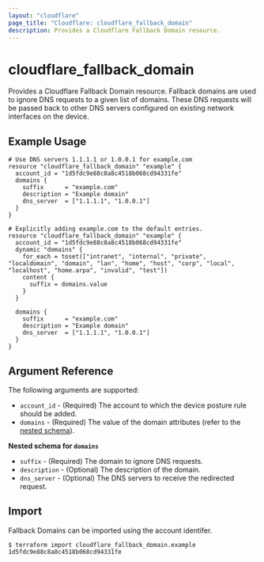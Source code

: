 ```yaml
---
layout: "cloudflare"
page_title: "Cloudflare: cloudflare_fallback_domain"
description: Provides a Cloudflare Fallback Domain resource.
---
```


# cloudflare_fallback_domain

Provides a Cloudflare Fallback Domain resource. Fallback domains are used to ignore DNS requests to a given list of domains. These DNS requests will be passed back to other DNS servers configured on existing network interfaces on the device.

## Example Usage

```hcl
# Use DNS servers 1.1.1.1 or 1.0.0.1 for example.com
resource "cloudflare_fallback_domain" "example" {
  account_id = "1d5fdc9e88c8a8c4518b068cd94331fe"
  domains {
    suffix      = "example.com"
    description = "Example domain"
    dns_server  = ["1.1.1.1", "1.0.0.1"]
  }
}

# Explicitly adding example.com to the default entries.
resource "cloudflare_fallback_domain" "example" {
  account_id = "1d5fdc9e88c8a8c4518b068cd94331fe"
  dynamic "domains" {
    for_each = toset(["intranet", "internal", "private", "localdomain", "domain", "lan", "home", "host", "corp", "local", "localhost", "home.arpa", "invalid", "test"])
    content {
      suffix = domains.value
    }
  }

  domains {
    suffix      = "example.com"
    description = "Example domain"
    dns_server  = ["1.1.1.1", "1.0.0.1"]
  }
}
```

## Argument Reference

The following arguments are supported:

- `account_id` - (Required) The account to which the device posture rule should be added.
- `domains` - (Required) The value of the domain attributes (refer to the [nested schema](#nestedblock--domains)).

<a id="nestedblock--domains"></a>
**Nested schema for `domains`**

- `suffix` - (Required) The domain to ignore DNS requests.
- `description` - (Optional) The description of the domain.
- `dns_server` - (Optional) The DNS servers to receive the redirected request.

## Import

Fallback Domains can be imported using the account identifer.

```
$ terraform import cloudflare_fallback_domain.example 1d5fdc9e88c8a8c4518b068cd94331fe
```
